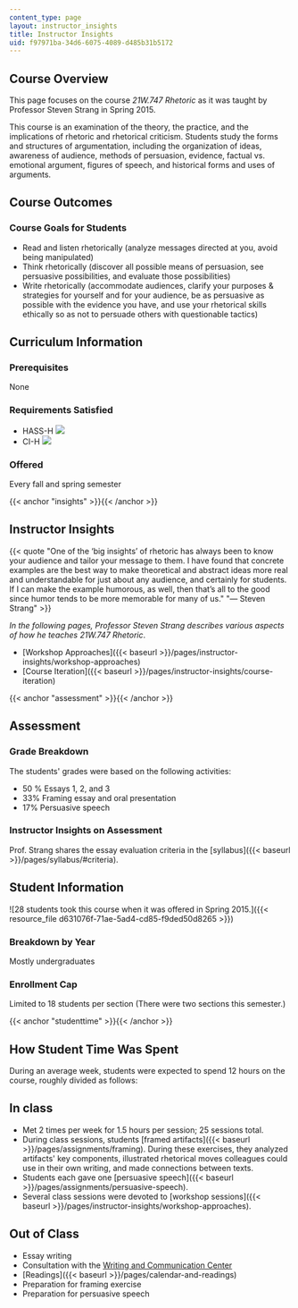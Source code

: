 ```yaml
---
content_type: page
layout: instructor_insights
title: Instructor Insights
uid: f97971ba-34d6-6075-4089-d485b31b5172
---
```


Course Overview
---------------

This page focuses on the course _21W.747 Rhetoric_ as it was taught by Professor Steven Strang in Spring 2015.

This course is an examination of the theory, the practice, and the implications of rhetoric and rhetorical criticism. Students study the forms and structures of argumentation, including the organization of ideas, awareness of audience, methods of persuasion, evidence, factual vs. emotional argument, figures of speech, and historical forms and uses of arguments.

Course Outcomes
---------------

### Course Goals for Students

*   Read and listen rhetorically (analyze messages directed at you, avoid being manipulated)
*   Think rhetorically (discover all possible means of persuasion, see persuasive possibilities, and evaluate those possibilities)
*   Write rhetorically (accommodate audiences, clarify your purposes & strategies for yourself and for your audience, be as persuasive as possible with the evidence you have, and use your rhetorical skills ethically so as not to persuade others with questionable tactics)

Curriculum Information
----------------------

### Prerequisites

None

### Requirements Satisfied

*   HASS-H ![](/images/educator/icon-question-hass-h.png)
*   CI-H ![](/images/educator/icon-question-cih.png)

### Offered

Every fall and spring semester

{{< anchor "insights" >}}{{< /anchor >}}

Instructor Insights
-------------------

{{< quote "One of the ‘big insights’ of rhetoric has always been to know your audience and tailor your message to them. I have found that concrete examples are the best way to make theoretical and abstract ideas more real and understandable for just about any audience, and certainly for students. If I can make the example humorous, as well, then that’s all to the good since humor tends to be more memorable for many of us." "— Steven Strang" >}}

_In the following pages, Professor Steven Strang describes various aspects of how he teaches 21W.747 Rhetoric_.

*   [Workshop Approaches]({{< baseurl >}}/pages/instructor-insights/workshop-approaches)
*   [Course Iteration]({{< baseurl >}}/pages/instructor-insights/course-iteration)

{{< anchor "assessment" >}}{{< /anchor >}}

Assessment
----------

### Grade Breakdown

The students' grades were based on the following activities:

- 50 % Essays 1, 2, and 3
- 33% Framing essay and oral presentation
- 17% Persuasive speech

### Instructor Insights on Assessment

Prof. Strang shares the essay evaluation criteria in the [syllabus]({{< baseurl >}}/pages/syllabus/#criteria).

Student Information
-------------------

![28 students took this course when it was offered in Spring 2015.]({{< resource_file d631076f-71ae-5ad4-cd85-f9ded50d8265 >}})

### Breakdown by Year

Mostly undergraduates

### Enrollment Cap

Limited to 18 students per section (There were two sections this semester.)

{{< anchor "studenttime" >}}{{< /anchor >}}

How Student Time Was Spent
--------------------------

During an average week, students were expected to spend 12 hours on the course, roughly divided as follows:

In class
--------

*   Met 2 times per week for 1.5 hours per session; 25 sessions total.
*   During class sessions, students [framed artifacts]({{< baseurl >}}/pages/assignments/framing). During these exercises, they analyzed artifacts' key components, illustrated rhetorical moves colleagues could use in their own writing, and made connections between texts.
*   Students each gave one [persuasive speech]({{< baseurl >}}/pages/assignments/persuasive-speech).
*   Several class sessions were devoted to [workshop sessions]({{< baseurl >}}/pages/instructor-insights/workshop-approaches).

Out of Class
------------

*   Essay writing
*   Consultation with the [Writing and Communication Center](http://cmsw.mit.edu/writing-and-communication-center/)
*   [Readings]({{< baseurl >}}/pages/calendar-and-readings)
*   Preparation for framing exercise
*   Preparation for persuasive speech